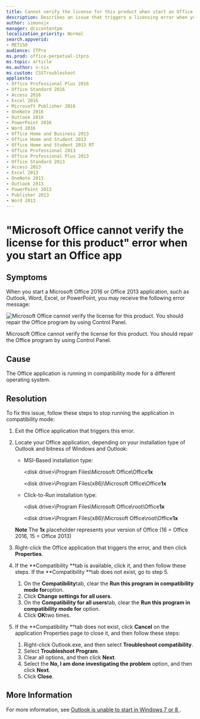 ```yaml
---
title: Cannot verify the license for this product when start an Office app
description: Describes an issue that triggers a licensing error when you try to start an Office 2013 and Office 2016 application. A resolution is provided.
author: simonxjx
manager: dcscontentpm
localization_priority: Normal
search.appverid: 
- MET150
audience: ITPro
ms.prod: office-perpetual-itpro
ms.topic: article
ms.author: v-six
ms.custom: CSSTroubleshoot
appliesto:
- Office Professional Plus 2016
- Office Standard 2016
- Access 2016
- Excel 2016
- Microsoft Publisher 2016
- OneNote 2016
- Outlook 2016
- PowerPoint 2016
- Word 2016
- Office Home and Business 2013
- Office Home and Student 2013
- Office Home and Student 2013 RT
- Office Professional 2013
- Office Professional Plus 2013
- Office Standard 2013
- Access 2013
- Excel 2013
- OneNote 2013
- Outlook 2013
- PowerPoint 2013
- Publisher 2013
- Word 2013
---
```


# "Microsoft Office cannot verify the license for this product" error when you start an Office app

## Symptoms

When you start a Microsoft Office 2016 or Office 2013 application, such as Outlook, Word, Excel, or PowerPoint, you may receive the following error message:

![Microsoft Office cannot verify the license for this product. You should repair the Office program by using Control Panel.](https://msegceporticoprodassets.blob.core.windows.net/asset-blobs/4341078_en_1)

Microsoft Office cannot verify the license for this product. You should repair the Office program by using Control Panel. 

## Cause

The Office application is running in compatibility mode for a different operating system.

## Resolution

To fix this issue, follow these steps to stop running the application in compatibility mode:

1. Exit the Office application that triggers this error.   
2. Locate your Office application, depending on your installation type of Outlook and bitness of Windows and Outlook:

    - MSI-Based installation type:

        \<disk drive>\Program Files\Microsoft Office\Office**1x**

        \<disk drive>\Program Files(x86)\Microsoft Office\Office**1x**
    
    - Click-to-Run installation type:

        \<disk drive>\Program Files\Microsoft Office\root\Office**1x**

        \<disk drive>\Program Files(x86)\Microsoft Office\root\Office**1x**

    **Note** The **1x** placeholder represents your version of Office (16 = Office 2016, 15 = Office 2013)

3. Right-click the Office application that triggers the error, and then click **Properties**.   
4. If the **Compatibility **tab is available, click it, and then follow these steps. If the **Compatibility **tab does not exist, go to step 5.

   1. On the **Compatibility**tab, clear the **Run this program in compatibility mode for**option.   
   2. Click **Change settings for all users**.   
   3. On the **Compatibility for all users**tab, clear the **Run this program in compatibility mode for** option.   
   4. Click **OK**two times.

5. If the **Compatibility **tab does not exist, click **Cancel** on the application Properties page to close it, and then follow these steps:

   1. Right-click Outlook.exe, and then select **Troubleshoot compatibility**.   
   2. Select **Troubleshoot Program**.   
   3. Clear all options, and then click **Next**.   
   4. Select the **No, I am done investigating the problem** option, and then click **Next**.   
   5. Click **Close**.   
   
## More Information

For more information, see [Outlook is unable to start in Windows 7 or 8 ](/EN-US/help/2968977).

